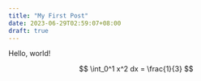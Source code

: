 ```yaml
---
title: "My First Post"
date: 2023-06-29T02:59:07+08:00
draft: true
---
```


Hello, world!

$$ \int_0^1 x^2 dx = \frac{1}{3} $$
